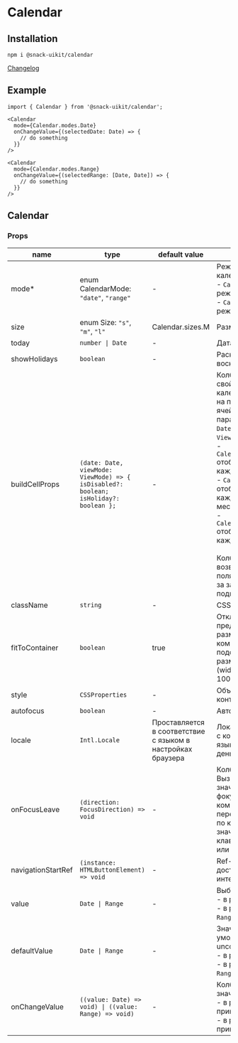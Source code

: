 # Calendar

## Installation
`npm i @snack-uikit/calendar`

[Changelog](./CHANGELOG.md)

## Example

```tsx
import { Calendar } from '@snack-uikit/calendar';

<Calendar
  mode={Calendar.modes.Date}
  onChangeValue={(selectedDate: Date) => {
    // do something
  }}
/>

<Calendar
  mode={Calendar.modes.Range}
  onChangeValue={(selectedRange: [Date, Date]) => {
    // do something
  }}
/>
```

[//]: DOCUMENTATION_SECTION_START
[//]: THIS_SECTION_IS_AUTOGENERATED_PLEASE_DONT_EDIT_IT
## Calendar
### Props
| name | type | default value | description |
|------|------|---------------|-------------|
| mode* | enum CalendarMode: `"date"`, `"range"` | - | Режим работы календаря: <br> - `Calendar.modes.Date` - режим выбора даты <br> - `Calendar.modes.Date` - режим выбора периода |
| size | enum Size: `"s"`, `"m"`, `"l"` | Calendar.sizes.M | Размер |
| today | `number \| Date` | - | Дата сегодняшнего дня |
| showHolidays | `boolean` | - | Раскрашивает субботу и воскресенье |
| buildCellProps | `(date: Date, viewMode: ViewMode) => { isDisabled?: boolean; isHoliday?: boolean };` | - | Колбек установки свойств ячейка календаря. Вызывается на построение каждой ячейки. Принимает два параметра: <br> `Date` - дата ячейки <br> `ViewMode`: <br>  - `Calendar.viewMode.Month` отображение месяца, каждая ячейка - 1 день <br>  - `Calendar.viewMode.Year` отображение года, каждая ячейка - 1 месяц <br>  - `Calendar.viewMode.Decade` отображение декады, каждая ячейка - 1 год <br><br> Колбек должен возвращать объект с полями, отвечающими за задизаленность и подкраску ячейки. |
| className | `string` | - | CSS-класс контейнера |
| fitToContainer | `boolean` | true | Отключает предустановленный размер, заставляя компонент подстраиваться к размеру контейнра: (width: 100%, height: 100%). |
| style | `CSSProperties` | - | Объект со стилями на контейнер. |
| autofocus | `boolean` | - | Автофокус |
| locale | `Intl.Locale` | Проставляется в соответствие с языком в настройках браузера | Локаль, в соответствие с которой выставляется язык названий и первый день недели |
| onFocusLeave | `(direction: FocusDirection) => void` | - | Колбек потери фокуса. Вызывается со значением `next`, когда фокус покидает компонент, передвигаясь вперед, по клавише `tab`. Со значением `prev` - по клавише стрелки вверх или `shift + tab`. |
| navigationStartRef | `(instance: HTMLButtonElement) => void` | - | Ref-callback на первый доступный интерактивный элемент |
| value | `Date \| Range` | - | Выбранное значение.<br> - в режиме date тип `Date` <br> - в режиме range тип `Range` (`[Date, Date]`) |
| defaultValue | `Date \| Range` | - | Значение по-умолчанию для uncontrolled.<br> - в режиме date тип `Date` <br> - в режиме range тип `Range` (`[Date, Date]`) |
| onChangeValue | `((value: Date) => void) \| ((value: Range) => void)` | - | Колбек выбора значения.<br> - в режиме date принимает тип `Date` <br> - в режиме range принимает тип `Range` |


[//]: DOCUMENTATION_SECTION_END
